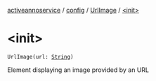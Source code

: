[activeannoservice](../../index.md) / [config](../index.md) / [UrlImage](index.md) / [&lt;init&gt;](./-init-.md)

# &lt;init&gt;

`UrlImage(url: `[`String`](https://kotlinlang.org/api/latest/jvm/stdlib/kotlin/-string/index.html)`)`

Element displaying an image provided by an URL


